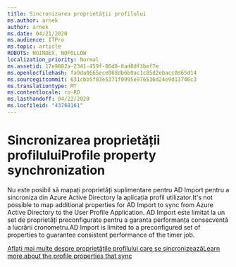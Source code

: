 ```yaml
---
title: Sincronizarea proprietății profilului
ms.author: arnek
author: arnek
ms.date: 04/21/2020
ms.audience: ITPro
ms.topic: article
ROBOTS: NOINDEX, NOFOLLOW
localization_priority: Normal
ms.assetid: 17e9882a-2341-459f-86d8-6ad8df3bef7e
ms.openlocfilehash: fa9da0665ece868db6b0ac1c85d2ebacc0d65d14
ms.sourcegitcommit: 631cbb5f03e5371f0995e976536d24e9d13746c3
ms.translationtype: MT
ms.contentlocale: ro-RO
ms.lasthandoff: 04/22/2020
ms.locfileid: "43768161"
---
```

# <a name="profile-property-synchronization"></a><span data-ttu-id="24542-102">Sincronizarea proprietății profilului</span><span class="sxs-lookup"><span data-stu-id="24542-102">Profile property synchronization</span></span>

<span data-ttu-id="24542-103">Nu este posibil să mapați proprietăți suplimentare pentru AD Import pentru a sincroniza din Azure Active Directory la aplicația profil utilizator.</span><span class="sxs-lookup"><span data-stu-id="24542-103">It's not possible to map additional properties for AD Import to sync from Azure Active Directory to the User Profile Application.</span></span> <span data-ttu-id="24542-104">AD Import este limitat la un set de proprietăți preconfigurate pentru a garanta performanța consecventă a lucrării cronometru.</span><span class="sxs-lookup"><span data-stu-id="24542-104">AD Import is limited to a preconfigured set of properties to guarantee consistent performance of the timer job.</span></span>
  
[<span data-ttu-id="24542-105">Aflați mai multe despre proprietățile profilului care se sincronizează</span><span class="sxs-lookup"><span data-stu-id="24542-105">Learn more about the profile properties that sync</span></span>](https://go.microsoft.com/fwlink/?linkid=875671)
  

